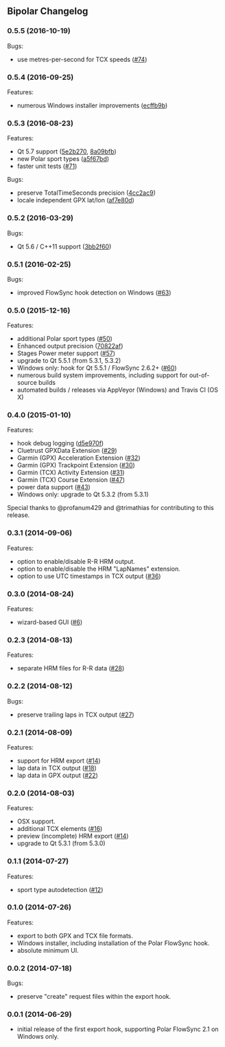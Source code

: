 ## Bipolar Changelog

### 0.5.5 (2016-10-19)
Bugs:
- use metres-per-second for TCX speeds ([#74](../../issues/74))

### 0.5.4 (2016-09-25)
Features:
- numerous Windows installer improvements ([ecffb9b](../../commit/ecffb9be6c202e028a5760d6d942b5c5c4bb9825))

### 0.5.3 (2016-08-23)
Features:
- Qt 5.7 support ([5e2b270](../../commit/5e2b2704015a05784f37ac0bbe69d68677d2ed49),
  [8a09bfb](../../commit/8a09bfb2979d1a4845cf2d6c68f07eb7c61e578b))
- new Polar sport types ([a5f67bd](../../commit/a5f67bd15e5b54250037132c397b2ca4339135aa))
- faster unit tests ([#71](../../issues/71))

Bugs:
- preserve TotalTimeSeconds precision ([4cc2ac9](../../commit/4cc2ac9de031e93ba70d2487a449978c2afab9b8))
- locale independent GPX lat/lon ([af7e80d](../../commit/af7e80db712a23c3323f03e1e3c43dccda0acd3b))

### 0.5.2 (2016-03-29)
Bugs:
- Qt 5.6 / C++11 support ([3bb2f60](../../commit/3bb2f60e693ecc84ba4dd6fed1638543a7b88d99))

### 0.5.1 (2016-02-25)
Bugs:
- improved FlowSync hook detection on Windows ([#63](../../issues/63))

### 0.5.0 (2015-12-16)
Features:
- additional Polar sport types ([#50](../../issues/50))
- Enhanced output precision ([70822af](../../commit/70822af249429f5e67ead43e36cde6367651b205))
- Stages Power meter support ([#57](../../issues/57))
- upgrade to Qt 5.5.1 (from 5.3.1, 5.3.2)
- Windows only: hook for Qt 5.5.1 / FlowSync 2.6.2+ ([#60](../../issues/60))
- numerous build system improvements, including support for out-of-source builds
- automated builds / releases via AppVeyor (Windows) and Travis CI (OS X)

### 0.4.0 (2015-01-10)
Features:
- hook debug logging ([d5e970f](../../commit/d5e970fcb0b66446fde8a28670483ab5ac43bc79))
- Cluetrust GPXData Extension ([#29](../../issues/29))
- Garmin (GPX) Acceleration Extension ([#32](../../issues/32))
- Garmin (GPX) Trackpoint Extension ([#30](../../issues/30))
- Garmin (TCX) Activity Extension ([#31](../../issues/31))
- Garmin (TCX) Course Extension ([#47](../../issues/47))
- power data support ([#43](../../issues/43))
- Windows only: upgrade to Qt 5.3.2 (from 5.3.1)

Special thanks to @profanum429 and @trimathias for contributing to this release.

### 0.3.1 (2014-09-06)
Features:
- option to enable/disable R-R HRM output.
- option to enable/disable the HRM "LapNames" extension.
- option to use UTC timestamps in TCX output ([#36](../../issues/36))

### 0.3.0 (2014-08-24)
Features:
- wizard-based GUI ([#6](../../issues/6))

### 0.2.3 (2014-08-13)
Features:
- separate HRM files for R-R data ([#28](../../issues/28))

### 0.2.2 (2014-08-12)
Bugs:
- preserve trailing laps in TCX output ([#27](../../issues/27))

### 0.2.1 (2014-08-09)
Features:
- support for HRM export ([#14](../../issues/14))
- lap data in TCX output ([#18](../../issues/18))
- lap data in GPX output ([#22](../../issues/22))

### 0.2.0 (2014-08-03)
Features:
- OSX support.
- additional TCX elements ([#16](../../issues/16))
- preview (incomplete) HRM export ([#14](../../issues/14))
- upgrade to Qt 5.3.1 (from 5.3.0)

### 0.1.1 (2014-07-27)
Features:
- sport type autodetection ([#12](../../issues/12))

### 0.1.0 (2014-07-26)
Features:
- export to both GPX and TCX file formats.
- Windows installer, including installation of the Polar FlowSync hook.
- absolute minimum UI.

### 0.0.2 (2014-07-18)
Bugs:
- preserve "create" request files within the export hook.

### 0.0.1 (2014-06-29)
- initial release of the first export hook, supporting Polar FlowSync 2.1 on
  Windows only.
